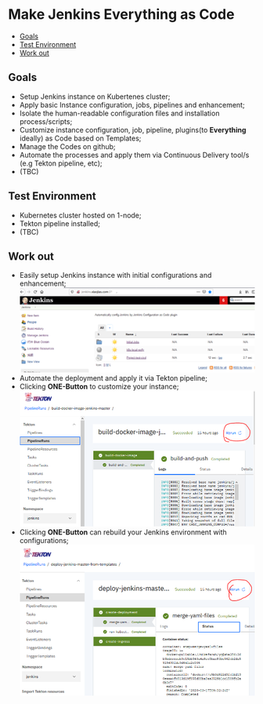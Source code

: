 # Make Jenkins Everything as Code

- [Goals](#Goals)
- [Test Environment](#Test-Environment)
- [Work out](#Work-out)

## Goals

- Setup Jenkins instance on Kubertenes cluster;
- Apply basic Instance configuration, jobs, pipelines and enhancement;
- Isolate the human-readable configuration files and installation process/scripts;
- Customize instance configuration, job, pipeline, plugins(to **Everything** ideally) as Code based on Templates;
- Manage the Codes on github;
- Automate the processes and apply them via Continuous Delivery tool/s (e.g Tekton pipeline, etc);
- (TBC)

## Test Environment

- Kubernetes cluster hosted on 1-node;
- Tekton pipeline installed;
- (TBC)

## Work out

- Easily setup Jenkins instance with initial configurations and enhancement; ![Deployed Instance](./images/jenkins-easc-02.PNG)
- Automate the deployment and apply it via Tekton pipeline;
- Clicking **ONE-Button** to customize your instance; ![ONE-Button to customize instance](./images/jenkins-easc-tekton-image.PNG)
- Clicking **ONE-Button** can rebuild your Jenkins environment with configurations; ![ONE-Button to deploy](./images/jenkins-easc-tekton.PNG)
